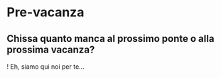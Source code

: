 # Pre-vacanza

## Chissa quanto manca al prossimo ponte o alla prossima vacanza?
! Eh, siamo qui noi per te...

